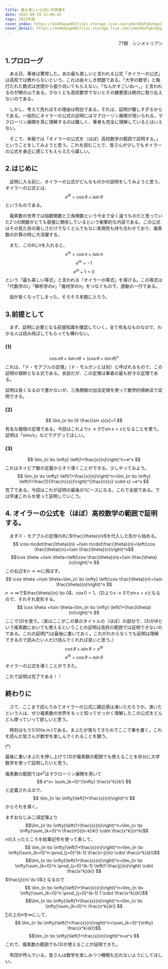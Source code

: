 ```yaml
---
title: 最も美しい公式に市民権を
date: 2022-09-19 22:06:45
tags: 2022年度
cover_index: https://dsm04pap001files.storage.live.com/y4mcKDoFg6vOpq1linjJcaFwAtuia_d2Akkli0fKlN-FdZtq3oWmnInncAqSMvO2Xe27yA8uHdfU-os_O_VAo-ndtsaGf3ytPhKhEt7I8pWxI1qzim_gX1WajAiJMOWCETb9-kgDGHdxBIlDeviCz4FLe9uJNaz5GgCzmxjPKNdWmJ4_L_J-L4hsA7Rn3PPdgTz?width=991&height=379&cropmode=none
cover_detail: https://dsm04pap001files.storage.live.com/y4mcKDoFg6vOpq1linjJcaFwAtuia_d2Akkli0fKlN-FdZtq3oWmnInncAqSMvO2Xe27yA8uHdfU-os_O_VAo-ndtsaGf3ytPhKhEt7I8pWxI1qzim_gX1WajAiJMOWCETb9-kgDGHdxBIlDeviCz4FLe9uJNaz5GgCzmxjPKNdWmJ4_L_J-L4hsA7Rn3PPdgTz?width=991&height=379&cropmode=none
---
```


<div style="text-align: right">77期　シンメトリアン</div>

## 1.プロローグ
　ある日、筆者は驚愕した。あの最も美しいと言われる公式「オイラーの公式」は高校では教わらないという。これは由々しき問題である。「大学の数学」と銘打たれた数式は世間から振り向いてもらえない。「なんかすごいねー。」と言われるのが関の山である。少なくとも高校数学でないとその嫌悪感は絶対に取り払えないのである。

　しかし、考えて見ればその理由は明白である。それは、証明が難しすぎるからである。一般的にオイラーの公式の証明にはマクローリン展開が用いられる。マクローリン展開を真に理解するのは難しく、筆者も完全に理解しているとはいえない。

　そこで、本稿では「オイラーの公式を（ほぼ）高校数学の範囲で証明する。」ということをしてみようと思う。これを読むことで、皆さんが少しでもオイラーの公式を身近に感じてもえらえたら嬉しい。

## 2.はじめに
　証明に入る前に、オイラーの公式がどんなものかの説明をしてみようと思う。オイラーの公式とは、
$$
e^{i\theta}=\cos \theta +i\sin \theta
$$というものである。

　複素数の世界では指数関数と三角関数という今まで全く違うものだと思っていた2つの関数がとても密接に関係しているという衝撃的な内容である。この公式はその見た目の美しさだけでなくとんでもない実用性も持ち合わせており、複素数の計算の時に大活躍する。

　また、この$\theta$に$\pi$を入れると、
$$e^{i\pi}=\cos \pi +i\sin \pi$$$$e^{i\pi}=-1$$$$e^{i\pi}+1=0$$という「最も美しい等式」と言われる「オイラーの等式」を導ける。この等式は「代数学の$i$」「解析学の$e$」「幾何学の$\pi$」をつなぐもので、感動の一行である。

　話が長くなってしまった。そろそろ本題に入ろう。

## 3.前提として
　まず、証明に必要となる前提知識を確認していく。全て有名なものなので、わかる人は読み飛ばしてもらっても構わない。
### (1)

$$
\cos {n\theta} +i\sin {n\theta}=(\cos \theta +i\sin \theta)^n
$$これは、「ド・モアブルの定理」（ド・モルガンとは別）と呼ばれるもので、この証明の根幹となる式である。余談だが、この定理は筆者の最も好きな定理である。

証明は長くなるので書かないが、三角関数の加法定理を使って数学的帰納法で証明できる。

### (2)

$$
\lim_{x \to 0} \frac{\sin x}{x}=1
$$有名な極限の定理である。今回はこれより$x \to 0$で$\sin x=x$となることを使う。証明は「sinx/x」などでググってほしい。
### (3)

$$
\lim_{n \to \infty} \left(1+\frac{x}{n}\right)^n=e^x
$$これはネイピア数の定義からすぐ導くことができる。少しやってみよう。
$$
\lim_{n \to \infty} \left(1+\frac{x}{n}\right)^n=\lim_{n \to \infty} \left(1+\frac{1}{\frac{n}{x}}\right)^{\frac{n}{x} \cdot x}
=e^x
$$完了である。今回はこれが証明の最後の1ピースになる。これで全部である。では早速これらを使って証明していこう。
## 4. オイラーの公式を（ほぼ）高校数学の範囲で証明する。
　まずド・モアブルの定理の$\theta$に$\frac{\theta}{n}$を代入した形から始める。
$$
\cos n\cdot\frac{\theta}{n} +i\sin n\cdot\frac{\theta}{n}=\left(\cos \frac{\theta}{n}+i\sin \frac{\theta}{n}\right)^n$$$$\cos \theta +i\sin \theta=\left(\cos \frac{\theta}{n}+i\sin \frac{\theta}{n}\right)^n
$$この右辺を$n \to \infty$に飛ばす。
$$
\cos \theta +i\sin \theta=\lim_{n \to \infty} \left(\cos \frac{\theta}{n}+i\sin \frac{\theta}{n}\right)^n
$$ $n \to \infty$で$\frac{\theta}{n} \to 0$、$\cos 0=1$、(2)より$x \to 0$で$\sin x=x$となるので、それぞれ変形する。
$$
\cos \theta +i\sin \theta=\lim_{n \to \infty} \left(1+\frac{i\theta}{n}\right)^n
$$ここで(3)を使う。（実はここがこの章のタイトルの（ほぼ）の部分で、(3)が$i\theta$という複素数においても使えるということの証明は高校の範囲では証明できないのである。これの証明(*)は最後に書いておく。これがわからなくても証明は理解できるので読みたい人だけ読んでくれれば良いと思う。）
$$
\cos \theta +i\sin \theta=e^{i \theta}$$$$e^{i \theta}=\cos \theta +i\sin \theta
$$オイラーの公式を導くことができた。

これで証明は完了である！！

## 終わりに
　さて、ここまで読んでみてオイラーの公式に親近感は湧いただろうか。湧いたという人は、ぜひ複素数の世界をもっと知ってせっかく理解したこの公式をどんどん使っていって欲しいと思う。

　時刻はもう3:00(a.m.)である。まぶたが落ちてきたのでここで筆を置く。これを読んだ皆さんが数学を楽しんでくれることを願う。



(*)

最後に重いまぶたを押し上げて(3)が複素数の範囲でも使えることを存分に大学数学を使って証明したいと思う。

複素数の範囲では$e^x$はマクローリン展開を用いて
$$
e^x= \sum_{k=0}^{\infty} \frac{x^k}{k!}
$$と定義されるので、
$$
\lim_{n \to \infty}\left(1+\frac{x}{n}\right)^n
$$からそれを導く。

まずおなじみ二項定理より
$$\lim_{n \to \infty}\left(1+\frac{x}{n}\right)^n=\lim_{n \to \infty}\sum_{k=0}^n \frac{n!}{(n-k)!k!} \cdot \frac{x^k}{n^k}$$$n$の入ったところを総乗記号を使って表して、
$$
\lim_{n \to \infty}\left(1+\frac{x}{n}\right)^n=\lim_{n \to \infty}\sum_{k=0}^n \prod_{j=0}^{k-1} \frac{n-j}{n} \cdot \frac{x^k}{k!}$$$$\lim_{n \to \infty}\left(1+\frac{x}{n}\right)^n=\lim_{n \to \infty}\sum_{k=0}^n \prod_{j=0}^{k-1} \left(1-\frac{j}{n}\right) \cdot \frac{x^k}{k!}
$$$\frac{j}{n} \to 0$となるので
$$
\lim_{n \to \infty}\left(1+\frac{x}{n}\right)^n=\lim_{n \to \infty}\sum_{k=0}^n \prod_{j=0}^{k-1} 1 \cdot \frac{x^k}{k!}$$$$\lim_{n \to \infty}\left(1+\frac{x}{n}\right)^n=\lim_{n \to \infty}\sum_{k=0}^n \frac{x^k}{k!}
$$$\sum$の上の$n$を$\infty$にして、
$$
\lim_{n \to \infty}\left(1+\frac{x}{n}\right)^n=\sum_{k=0}^{\infty} \frac{x^k}{k!}$$$$\lim_{n \to \infty}\left(1+\frac{x}{n}\right)^n=e^x
$$これで、複素数の範囲でも(3)が使えることが証明できた。

　布団が呼んでいる。皆さんは数学を楽しみつつ睡眠も忘れないようにしてほしい。
